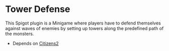 # Tower Defense

This Spigot plugin is a Minigame where players have to defend themselves against waves of enemies by setting up towers along the predefined path of the monsters.

* Depends on [Citizens2](https://www.spigotmc.org/resources/citizens.13811/)